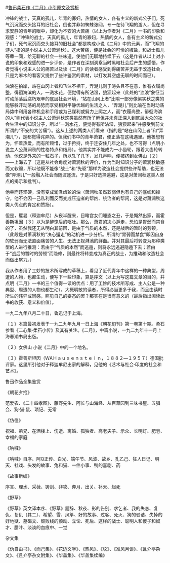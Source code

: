 #[鲁迅柔石作《二月》小引原文及赏析](https://www.vrrw.net/wx/7810.html)

冲锋的战士，天真的孤儿，年青的寡妇，热情的女人，各有主义的新式公子们，死气沉沉而交头接耳的旧社会，倒也并非如蜘蛛张网，专一在待飞翔的游人，但在寻求安静的青年的眼中，却化为不安的大苦痛（以上为作者对《二月》一书的印象和观感：“冲锋的战士，天真的孤儿，年青的寡妇，热情的女人，各有主义的新式公子们，死气沉沉而交头接耳的旧社会”都是构成小说《二月》中的元素，而“飞翔的游人”指的是小说主人公萧涧秋）。这大苦痛，便是社会的可怜的椒盐，和战士孤儿等辈一同，给无聊的社会一些味道，使他们无聊地持续下去（这是作者从以上对小说的印象和观感的进一步评价，是作者在深刻洞察当时黑暗社会后产生的感悟，作者觉得小说主人公的痛苦以及读《二月》的读者感受到得痛苦并无益于改造社会，只是为麻木的看客又提供了些许鉴赏的素材，以打发其空虚无聊的时间而已）。



浊浪在拍岸，站在山冈上者和飞沫不相干，弄潮儿则于涛头且不在意，惟有衣履尚整，徘徊海滨的人，一溅水花，便觉得有所沾湿，狼狈起来（此处的“浊浪”象征当时动荡落后腐朽艰辛的底层社会环境，“站在山冈上者”比喻一部分像梁实秋之类的能够躲开动荡的局势而享受相对平静优越的生活之人，“弄潮儿”则比喻在当时动荡局势中利用各种机会和手段或为己谋利或努力上爬之人，而“衣履尚整，徘徊海滨的人”则代表小说主人公萧涧秋这类虽然有所了解但并未真正深入到底层大众的社会生活中的知识分子，所以“一溅水花，便觉得有所沾湿，狼狈起来”并感受到前文所谓的“不安的大苦痛”）。这从上述的两类人们看来（指的是“站在山冈上者”和“弄潮儿”），是都觉得诧异的。但我们书中的青年萧君，便正落在这境遇里。他极想有为，怀着热爱，而有所顾惜，过于矜持，终于连安住几年之处，也不可得（点明小说主人公萧涧秋的性格特点和结局）。他其实并不能成为一小齿轮，跟着大齿轮转动，他仅是外来的一粒石子，所以轧了几下，发几声响，便被挤到女佛山〔２〕——上海去了（这是从社会角度对萧涧秋的评价，作为当时知识分子的萧涧秋敏感而又软弱，所以他既不能像“战士”和“先驱”那样为改造社会提供些许帮助，也无法像“弄潮儿”一般融入社会而随波逐流，于是只好选择逃避，这是对萧涧秋这类人弱点的揭示和批判）。

他幸而还坚硬，没有变成润泽齿轮的油（萧涧秋虽然软弱但也有自己的底线和操守，他不会因一己私利而反而变成压迫者的帮凶、统治者的帮闲，这是对萧涧秋这类人优点的肯定和赞扬）。

但是，矍昙（释迦牟尼）从夜半醒来，目睹宫女们睡态之丑，于是慨然出家，而霍善斯坦因〔３〕以为是醉饱后的呕吐。那么，萧君的决心遁走，恐怕是胃弱而禁食的了，虽然我还无从明白其前因，是由于气质的本然，还是战后的暂时的劳顿。（此段是对萧涧秋的“决心遁走”的动机进一步分析。所谓的“胃弱而禁食”即因自身的软弱而无法直面痛苦的人生、无法正视淋漓的鲜血。并对其最后将转变为那种类型的人进行推测：若由于“气质的本然”而逃遁，则将永远逃避隐遁下去；若由于“战后的暂时的劳顿”而隐修，则最终将转变成为真正的战士，为推动和改造社会而做出努力。）

我从作者用了工妙的技术所写成的草稿上，看见了近代青年中这样的一种典型，周遭的人物，也都生动，便写下一些印象，算是序文（以上为写这篇文章的目的，并点明《二月》一书的三个值得一读的优点：用了工妙的技术所写成、主人公是一种典型、周遭的人物也都生动）。大概明敏的读者，所得必当更多于我，而且由读时所生的诧异或同感，照见自己的姿态的罢？那实在是很有意义的（最后指出阅读此书的收获、意义和价值）。

一九二九年八月二十日，鲁迅记于上海。





〔１〕本篇最初发表于一九二九年九月一日上海《朝花旬刊》第一卷第十期。柔石参看《二心集·柔石小传》及其有关注。《二月》，中篇小说，一九二九年十一月上海春潮书局出版。

〔２〕女佛山 小说《二月》中的一个地名。

〔３〕霍善斯坦因（ＷAＨａｕｓｅｎｓｔｅｉｎ，１８８２—１９５７）德国批评家。这里所引他对于释迦牟尼出家的解释，见他的《艺术与社会·印度的社会和艺术》。

鲁迅作品全集鉴赏

《朝花夕拾》

范爱农、《二十四孝图》、藤野先生、阿长与山海经、从百草园到三味书屋、五猖会、狗·猫·鼠、琐记、无常

《仿徨》

祝福、弟兄、在酒楼上、伤逝、离婚、孤独者、高老夫子、示众、长明灯、肥皂、幸福的家庭

《呐喊》

《呐喊》自序、阿Q正传、白光、端午节、风波、故乡、孔乙己、狂人日记、明天、社戏、头发的故事、兔和猫、一件小事、鸭的喜剧、药

《故事新编》

序言、理水、采薇、铸剑、非攻、奔月、出关、补天、起死

《野草》

《野草》英文译本序、《野草》题辞、秋夜、影的告别、求乞者、我的失恋、复仇、复仇〔其二〕、希望、雪、风筝、好的故事、过客、死火、狗的驳诘、失掉的好地狱、墓碣文、颓败线的颤动、立论、死后、这样的战士、聪明人和傻子和奴才、腊叶、淡淡的血痕中、一觉

杂文集

《伪自由书》、《而己集》、《花边文学》、《热风》、《坟》、《准风月谈》、《且介亭杂文》、《且介亭杂文附集》、《华盖集》、《华盖集续编》

